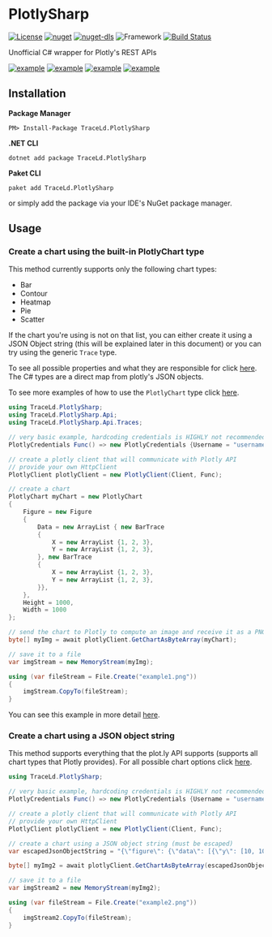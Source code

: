 # PlotlySharp

[![License](https://img.shields.io/badge/license-GPL--3.0-blue)](https://github.com/TraceLD/PlotlySharp/blob/master/LICENSE)
[![nuget](https://img.shields.io/nuget/vpre/TraceLd.PlotlySharp)](https://www.nuget.org/packages/TraceLd.PlotlySharp/)
[![nuget-dls](https://img.shields.io/nuget/dt/TraceLd.PlotlySharp)](https://www.nuget.org/packages/TraceLd.PlotlySharp/)
![Framework](https://img.shields.io/badge/framework-netstandard2.0-brightgreen)
[![Build Status](https://travis-ci.org/TraceLD/PlotlySharp.svg?branch=master)](https://travis-ci.org/TraceLD/PlotlySharp)

Unofficial C# wrapper for Plotly's REST APIs

[![example](https://i.imgur.com/kza2Dlwt.png)](https://github.com/TraceLD/PlotlySharp/blob/master/MORE_EXAMPLES.md)
[![example](https://i.imgur.com/2leyBw5t.png)](https://github.com/TraceLD/PlotlySharp/blob/master/MORE_EXAMPLES.md)
[![example](https://i.imgur.com/UfAMO1lt.png)](https://github.com/TraceLD/PlotlySharp/blob/master/MORE_EXAMPLES.md)
[![example](https://i.imgur.com/pgPu4J8t.png)](https://github.com/TraceLD/PlotlySharp/blob/master/MORE_EXAMPLES.md)

## Installation

**Package Manager**
```
PM> Install-Package TraceLd.PlotlySharp
```

**.NET CLI**
```
dotnet add package TraceLd.PlotlySharp
```

**Paket CLI**
```
paket add TraceLd.PlotlySharp
```
or simply add the package via your IDE's NuGet package manager.

## Usage

### Create a chart using the built-in PlotlyChart type
This method currently supports only the following chart types:
- Bar
- Contour
- Heatmap
- Pie
- Scatter

If the chart you're using is not on that list, you can either create it using a JSON Object string (this will be explained later in this document) or you can try using the generic `Trace` type.

To see all possible properties and what they are responsible for click [here](https://plot.ly/javascript/reference/). The C# types are a direct map from plotly's JSON objects.

To see more examples of how to use the `PlotlyChart` type click [here](https://github.com/TraceLD/PlotlySharp/blob/master/MORE_EXAMPLES.md).

```cs
using TraceLd.PlotlySharp;
using TraceLd.PlotlySharp.Api;
using TraceLd.PlotlySharp.Api.Traces;
```

```cs
// very basic example, hardcoding credentials is HIGHLY not recommended
PlotlyCredentials Func() => new PlotlyCredentials {Username = "username", Token = "token"};

// create a plotly client that will communicate with Plotly API
// provide your own HttpClient
PlotlyClient plotlyClient = new PlotlyClient(Client, Func);

// create a chart
PlotlyChart myChart = new PlotlyChart
{
    Figure = new Figure
    {
        Data = new ArrayList { new BarTrace
        {
            X = new ArrayList {1, 2, 3},
            Y = new ArrayList {1, 2, 3},
        }, new BarTrace
        {
            X = new ArrayList {1, 2, 3},
            Y = new ArrayList {1, 2, 3},
        }},
    },
    Height = 1000,
    Width = 1000
};

// send the chart to Plotly to compute an image and receive it as a PNG file as byte array
byte[] myImg = await plotlyClient.GetChartAsByteArray(myChart);

// save it to a file
var imgStream = new MemoryStream(myImg);

using (var fileStream = File.Create("example1.png"))
{
    imgStream.CopyTo(fileStream);
}
```

You can see this example in more detail [here](https://github.com/TraceLD/PlotlySharp/tree/master/TraceLd.PlotlySharp/TraceLd.PlotlySharp.Example).


### Create a chart using a JSON object string
This method supports everything that the plot.ly API supports (supports all chart types that Plotly provides). For all possible chart options click [here](https://plot.ly/javascript/reference/).

```cs
using TraceLd.PlotlySharp;
```

```cs
// very basic example, hardcoding credentials is HIGHLY not recommended
PlotlyCredentials Func() => new PlotlyCredentials {Username = "username", Token = "token"};

// create a plotly client that will communicate with Plotly API
// provide your own HttpClient
PlotlyClient plotlyClient = new PlotlyClient(Client, Func);

// create a chart using a JSON object string (must be escaped)
var escapedJsonObjectString = "{\"figure\": {\"data\": [{\"y\": [10, 10, 2, 20]}], \"layout\": {\"width\": 700}}, \"width\": 1000, \"height\": 500, \"format\": \"png\", \"encoded\": false}";

byte[] myImg2 = await plotlyClient.GetChartAsByteArray(escapedJsonObjectString);

// save it to a file
var imgStream2 = new MemoryStream(myImg2);

using (var fileStream = File.Create("example2.png"))
{
    imgStream2.CopyTo(fileStream);
}
```
